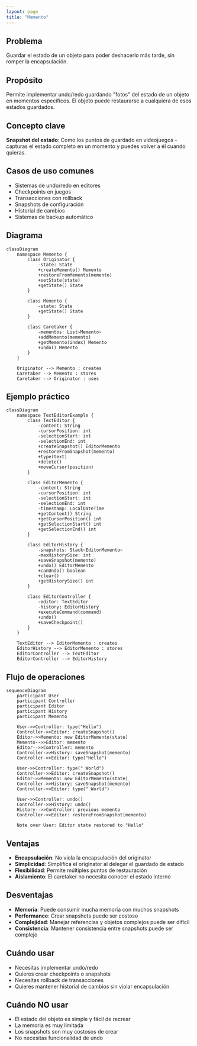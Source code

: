 ```yaml
---
layout: page
title: "Memento"
---
```


## Problema
Guardar el estado de un objeto para poder deshacerlo más tarde, sin romper la encapsulación.

## Propósito
Permite implementar undo/redo guardando "fotos" del estado de un objeto en momentos específicos. El objeto puede restaurarse a cualquiera de esos estados guardados.

## Concepto clave
**Snapshot del estado**: Como los puntos de guardado en videojuegos - capturas el estado completo en un momento y puedes volver a él cuando quieras.

## Casos de uso comunes
- Sistemas de undo/redo en editores
- Checkpoints en juegos
- Transacciones con rollback
- Snapshots de configuración
- Historial de cambios
- Sistemas de backup automático

## Diagrama

```mermaid
classDiagram
    namespace Memento {
        class Originator {
            -state: State
            +createMemento() Memento
            +restoreFromMemento(memento)
            +setState(state)
            +getState() State
        }
        
        class Memento {
            -state: State
            +getState() State
        }
        
        class Caretaker {
            -mementos: List~Memento~
            +addMemento(memento)
            +getMemento(index) Memento
            +undo() Memento
        }
    }
    
    Originator --> Memento : creates
    Caretaker --> Memento : stores
    Caretaker --> Originator : uses
```

## Ejemplo práctico

```mermaid
classDiagram
    namespace TextEditorExample {
        class TextEditor {
            -content: String
            -cursorPosition: int
            -selectionStart: int
            -selectionEnd: int
            +createSnapshot() EditorMemento
            +restoreFromSnapshot(memento)
            +type(text)
            +delete()
            +moveCursor(position)
        }
        
        class EditorMemento {
            -content: String
            -cursorPosition: int
            -selectionStart: int
            -selectionEnd: int
            -timestamp: LocalDateTime
            +getContent() String
            +getCursorPosition() int
            +getSelectionStart() int
            +getSelectionEnd() int
        }
        
        class EditorHistory {
            -snapshots: Stack~EditorMemento~
            -maxHistorySize: int
            +saveSnapshot(memento)
            +undo() EditorMemento
            +canUndo() boolean
            +clear()
            +getHistorySize() int
        }
        
        class EditorController {
            -editor: TextEditor
            -history: EditorHistory
            +executeCommand(command)
            +undo()
            +saveCheckpoint()
        }
    }
    
    TextEditor --> EditorMemento : creates
    EditorHistory --> EditorMemento : stores
    EditorController --> TextEditor
    EditorController --> EditorHistory
```



## Flujo de operaciones

```mermaid
sequenceDiagram
    participant User
    participant Controller
    participant Editor
    participant History
    participant Memento
    
    User->>Controller: type("Hello")
    Controller->>Editor: createSnapshot()
    Editor->>Memento: new EditorMemento(state)
    Memento-->>Editor: memento
    Editor-->>Controller: memento
    Controller->>History: saveSnapshot(memento)
    Controller->>Editor: type("Hello")
    
    User->>Controller: type(" World")
    Controller->>Editor: createSnapshot()
    Editor->>Memento: new EditorMemento(state)
    Controller->>History: saveSnapshot(memento)
    Controller->>Editor: type(" World")
    
    User->>Controller: undo()
    Controller->>History: undo()
    History-->>Controller: previous memento
    Controller->>Editor: restoreFromSnapshot(memento)
    
    Note over User: Editor state restored to "Hello"
```



## Ventajas
- **Encapsulación**: No viola la encapsulación del originator
- **Simplicidad**: Simplifica el originator al delegar el guardado de estado
- **Flexibilidad**: Permite múltiples puntos de restauración
- **Aislamiento**: El caretaker no necesita conocer el estado interno

## Desventajas
- **Memoria**: Puede consumir mucha memoria con muchos snapshots
- **Performance**: Crear snapshots puede ser costoso
- **Complejidad**: Manejar referencias y objetos complejos puede ser difícil
- **Consistencia**: Mantener consistencia entre snapshots puede ser complejo

## Cuándo usar
- Necesitas implementar undo/redo
- Quieres crear checkpoints o snapshots
- Necesitas rollback de transacciones
- Quieres mantener historial de cambios sin violar encapsulación

## Cuándo NO usar
- El estado del objeto es simple y fácil de recrear
- La memoria es muy limitada
- Los snapshots son muy costosos de crear
- No necesitas funcionalidad de undo

